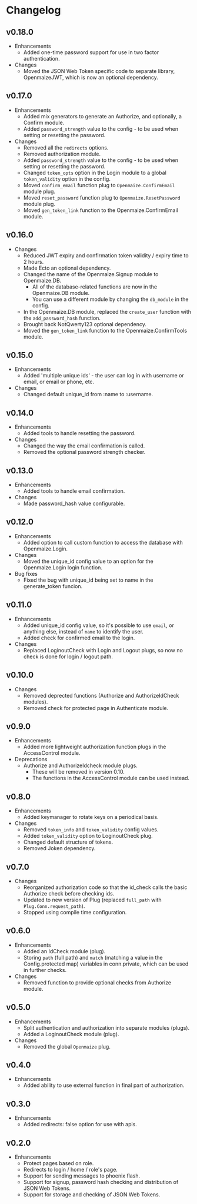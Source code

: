 # Changelog

## v0.18.0

* Enhancements
    * Added one-time password support for use in two factor authentication.
* Changes
    * Moved the JSON Web Token specific code to separate library, OpenmaizeJWT, which is now an optional dependency.

## v0.17.0

* Enhancements
    * Added mix generators to generate an Authorize, and optionally, a Confirm module.
    * Added `password_strength` value to the config - to be used when setting or resetting the password.
* Changes
    * Removed all the `redirects` options.
    * Removed authorization module.
    * Added `password_strength` value to the config - to be used when setting or resetting the password.
    * Changed `token_opts` option in the Login module to a global `token_validity` option in the config.
    * Moved `confirm_email` function plug to `Openmaize.ConfirmEmail` module plug.
    * Moved `reset_password` function plug to `Openmaize.ResetPassword` module plug.
    * Moved `gen_token_link` function to the Openmaize.ConfirmEmail module.

## v0.16.0

* Changes
    * Reduced JWT expiry and confirmation token validity / expiry time to 2 hours.
    * Made Ecto an optional dependency.
    * Changed the name of the Openmaize.Signup module to Openmaize.DB.
        * All of the database-related functions are now in the Openmaize.DB module.
        * You can use a different module by changing the `db_module` in the config.
    * In the Openmaize.DB module, replaced the `create_user` function with the `add_password_hash` function.
    * Brought back NotQwerty123 optional dependency.
    * Moved the `gen_token_link` function to the Openmaize.ConfirmTools module.

## v0.15.0

* Enhancements
    * Added 'multiple unique ids' - the user can log in with username or email, or email or phone, etc.
* Changes
    * Changed default unique_id from :name to :username.

## v0.14.0

* Enhancements
    * Added tools to handle resetting the password.
* Changes
    * Changed the way the email confirmation is called.
    * Removed the optional password strength checker.

## v0.13.0

* Enhancements
    * Added tools to handle email confirmation.
* Changes
    * Made password_hash value configurable.

## v0.12.0

* Enhancements
    * Added option to call custom function to access the database with Openmaize.Login.
* Changes
    * Moved the unique_id config value to an option for the Openmaize.Login login function.
* Bug fixes
    * Fixed the bug with unique_id being set to name in the generate_token funcion.

## v0.11.0

* Enhancements
    * Added unique_id config value, so it's possible to use `email`, or anything else, instead of `name` to identify the user.
    * Added check for confirmed email to the login.
* Changes
    * Replaced LoginoutCheck with Login and Logout plugs, so now no check is done for login / logout path.

## v0.10.0

* Changes
    * Removed deprected functions (Authorize and AuthorizeIdCheck modules).
    * Removed check for protected page in Authenticate module.

## v0.9.0

* Enhancements
    * Added more lightweight authorization function plugs in the AccessControl module.
* Deprecations
    * Authorize and AuthorizeIdcheck module plugs.
        * These will be removed in version 0.10.
        * The functions in the AccessControl module can be used instead.

## v0.8.0

* Enhancements
    * Added keymanager to rotate keys on a periodical basis.
* Changes
    * Removed `token_info` and `token_validity` config values.
    * Added `token_validity` option to LoginoutCheck plug.
    * Changed default structure of tokens.
    * Removed Joken dependency.

## v0.7.0

* Changes
    * Reorganized authorization code so that the id_check calls the basic Authorize check before checking ids.
    * Updated to new version of Plug (replaced `full_path` with `Plug.Conn.request_path`).
    * Stopped using compile time configuration.

## v0.6.0

* Enhancements
    * Added an IdCheck module (plug).
    * Storing `path` (full path) and `match` (matching a value in the Config.protected map)
    variables in conn.private, which can be used in further checks.
* Changes
    * Removed function to provide optional checks from Authorize module.

## v0.5.0

* Enhancements
    * Split authentication and authorization into separate modules (plugs).
    * Added a LoginoutCheck module (plug).
* Changes
    * Removed the global `Openmaize` plug.

## v0.4.0

* Enhancements
    * Added ability to use external function in final part of authorization.

## v0.3.0

* Enhancements
    * Added redirects: false option for use with apis.

## v0.2.0

* Enhancements
    * Protect pages based on role.
    * Redirects to login / home / role's page.
    * Support for sending messages to phoenix flash.
    * Support for signup, password hash checking and distribution of JSON Web Tokens.
    * Support for storage and checking of JSON Web Tokens.
